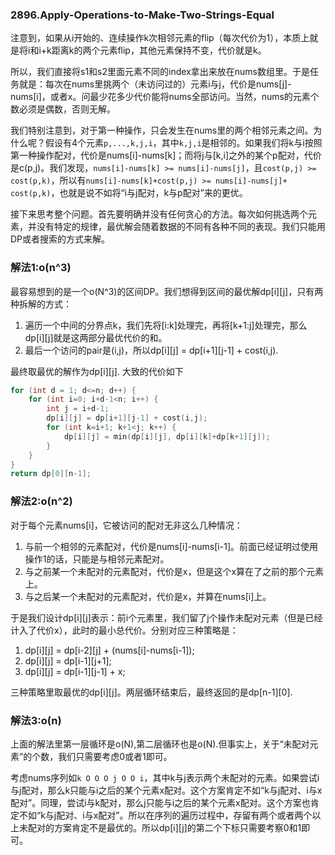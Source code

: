 ### 2896.Apply-Operations-to-Make-Two-Strings-Equal

注意到，如果从i开始的、连续操作k次相邻元素的flip（每次代价为1），本质上就是将i和i+k距离k的两个元素flip，其他元素保持不变，代价就是k。

所以，我们直接将s1和s2里面元素不同的index拿出来放在nums数组里。于是任务就是：每次在nums里挑两个（未访问过的）元素i与j，代价是nums[j]-nums[i]，或者x。问最少花多少代价能将nums全部访问。当然，nums的元素个数必须是偶数，否则无解。

我们特别注意到，对于第一种操作，只会发生在nums里的两个相邻元素之间。为什么呢？假设有4个元素`p,...,k,j,i`，其中`k,j,i`是相邻的。如果我们将k与i按照第一种操作配对，代价是nums[i]-nums[k]；而将j与[k,i]之外的某个p配对，代价是c(p,j)。我们发现，`nums[i]-nums[k] >= nums[i]-nums[j]`，且`cost(p,j) >= cost(p,k)`，所以有`nums[i]-nums[k]+cost(p,j) >= nums[i]-nums[j]+ cost(p,k)`，也就是说不如将“i与j配对，k与p配对”来的更优。

接下来思考整个问题。首先要明确并没有任何贪心的方法。每次如何挑选两个元素，并没有特定的规律，最优解会随着数据的不同有各种不同的表现。我们只能用DP或者搜索的方式来解。

### 解法1:o(n^3)
最容易想到的是一个o(N^3)的区间DP。我们想得到区间的最优解dp[i][j]，只有两种拆解的方式：
1. 遍历一个中间的分界点k，我们先将[i:k]处理完，再将[k+1:j]处理完，那么dp[i][j]就是这两部分最优代价的和。
2. 最后一个访问的pair是(i,j)，所以dp[i][j] = dp[i+1][j-1] + cost(i,j).

最终取最优的解作为dp[i][j]. 大致的代价如下
```cpp
for (int d = 1; d<=n; d++) {
    for (int i=0; i+d-1<n; i++) {
        int j = i+d-1;
        dp[i][j] = dp[i+1][j-1] + cost(i,j);
        for (int k=i+1; k+1<j; k++) {
            dp[i][j] = min(dp[i][j], dp[i][k]+dp[k+1][j]);
        }
    }
}
return dp[0][n-1];
```

### 解法2:o(n^2)
对于每个元素nums[i]，它被访问的配对无非这么几种情况：
1. 与前一个相邻的元素配对，代价是nums[i]-nums[i-1]。前面已经证明过使用操作1的话，只能是与相邻元素配对。
2. 与之前某一个未配对的元素配对，代价是x，但是这个x算在了之前的那个元素上。
3. 与之后某一个未配对的元素配对，代价是x，并算在nums[i]上。

于是我们设计dp[i][j]表示：前i个元素里，我们留了j个操作未配对元素（但是已经计入了代价x），此时的最小总代价。分别对应三种策略是：
1. dp[i][j] = dp[i-2][j] + (nums[i]-nums[i-1]);
2. dp[i][j] = dp[i-1][j+1];
3. dp[i][j] = dp[i-1][j-1] + x;

三种策略里取最优的dp[i][j]。两层循环结束后，最终返回的是dp[n-1][0].

### 解法3:o(n)
上面的解法里第一层循环是o(N),第二层循环也是o(N).但事实上，关于“未配对元素”的个数，我们只需要考虑0或者1即可。

考虑nums序列如```k O O O j O O i```，其中k与j表示两个未配对的元素。如果尝试i与j配对，那么k只能与i之后的某个元素x配对。这个方案肯定不如“k与j配对、i与x配对”。同理，尝试i与k配对，那么j只能与i之后的某个元素x配对。这个方案也肯定不如“k与j配对、i与x配对”。所以在序列的遍历过程中，存留有两个或者两个以上未配对的方案肯定不是最优的。所以dp[i][j]的第二个下标只需要考察0和1即可。

